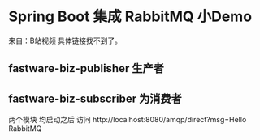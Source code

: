 
# Spring Boot 集成 RabbitMQ 小Demo


来自：B站视频 具体链接找不到了。

## fastware-biz-publisher 生产者
## fastware-biz-subscriber 为消费者



两个模块 均启动之后
访问 http://localhost:8080/amqp/direct?msg=Hello RabbitMQ